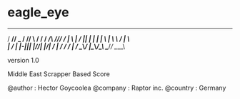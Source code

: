 # eagle_eye


 _____ ____  _____ _     _____   ________  _ _____
/  __//  _ \/  __// \   /  __/  /  __/\  \///  __/
|  \  | / \|| |  _| |   |  \    |  \   \  / |  \  
|  /_ | |-||| |_//| |_/\|  /_   |  /_  / /  |  /_ 
\____\\_/ \|\____\\____/\____\  \____\/_/   \____\
                                                  
version 1.0

Middle East Scrapper Based Score

@author   : Hector Goycoolea
@company  : Raptor inc. 
@country  : Germany
